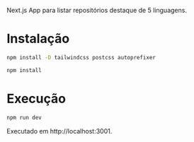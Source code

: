 Next.js App para listar repositórios destaque de 5 linguagens.

# Instalação
```bash
npm install -D tailwindcss postcss autoprefixer
```
```bash
npm install
```

# Execução
```bash
npm run dev
```

Executado em http://localhost:3001.
